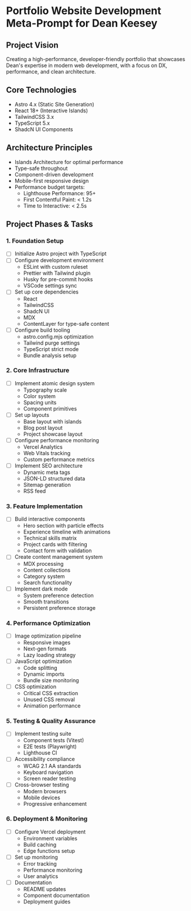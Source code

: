 # Portfolio Website Development Meta-Prompt for Dean Keesey

## Project Vision

Creating a high-performance, developer-friendly portfolio that showcases Dean's expertise in modern web development, with a focus on DX, performance, and clean architecture.

## Core Technologies

- Astro 4.x (Static Site Generation)
- React 18+ (Interactive Islands)
- TailwindCSS 3.x
- TypeScript 5.x
- ShadcN UI Components

## Architecture Principles

- Islands Architecture for optimal performance
- Type-safe throughout
- Component-driven development
- Mobile-first responsive design
- Performance budget targets:
  - Lighthouse Performance: 95+
  - First Contentful Paint: < 1.2s
  - Time to Interactive: < 2.5s

## Project Phases & Tasks

### 1. Foundation Setup

- [ ] Initialize Astro project with TypeScript
- [ ] Configure development environment
  - ESLint with custom ruleset
  - Prettier with Tailwind plugin
  - Husky for pre-commit hooks
  - VSCode settings sync
- [ ] Set up core dependencies
  - React
  - TailwindCSS
  - ShadcN UI
  - MDX
  - ContentLayer for type-safe content
- [ ] Configure build tooling
  - astro.config.mjs optimization
  - Tailwind purge settings
  - TypeScript strict mode
  - Bundle analysis setup

### 2. Core Infrastructure

- [ ] Implement atomic design system
  - Typography scale
  - Color system
  - Spacing units
  - Component primitives
- [ ] Set up layouts
  - Base layout with islands
  - Blog post layout
  - Project showcase layout
- [ ] Configure performance monitoring
  - Vercel Analytics
  - Web Vitals tracking
  - Custom performance metrics
- [ ] Implement SEO architecture
  - Dynamic meta tags
  - JSON-LD structured data
  - Sitemap generation
  - RSS feed

### 3. Feature Implementation

- [ ] Build interactive components
  - Hero section with particle effects
  - Experience timeline with animations
  - Technical skills matrix
  - Project cards with filtering
  - Contact form with validation
- [ ] Create content management system
  - MDX processing
  - Content collections
  - Category system
  - Search functionality
- [ ] Implement dark mode
  - System preference detection
  - Smooth transitions
  - Persistent preference storage

### 4. Performance Optimization

- [ ] Image optimization pipeline
  - Responsive images
  - Next-gen formats
  - Lazy loading strategy
- [ ] JavaScript optimization
  - Code splitting
  - Dynamic imports
  - Bundle size monitoring
- [ ] CSS optimization
  - Critical CSS extraction
  - Unused CSS removal
  - Animation performance

### 5. Testing & Quality Assurance

- [ ] Implement testing suite
  - Component tests (Vitest)
  - E2E tests (Playwright)
  - Lighthouse CI
- [ ] Accessibility compliance
  - WCAG 2.1 AA standards
  - Keyboard navigation
  - Screen reader testing
- [ ] Cross-browser testing
  - Modern browsers
  - Mobile devices
  - Progressive enhancement

### 6. Deployment & Monitoring

- [ ] Configure Vercel deployment
  - Environment variables
  - Build caching
  - Edge functions setup
- [ ] Set up monitoring
  - Error tracking
  - Performance monitoring
  - User analytics
- [ ] Documentation
  - README updates
  - Component documentation
  - Deployment guides
